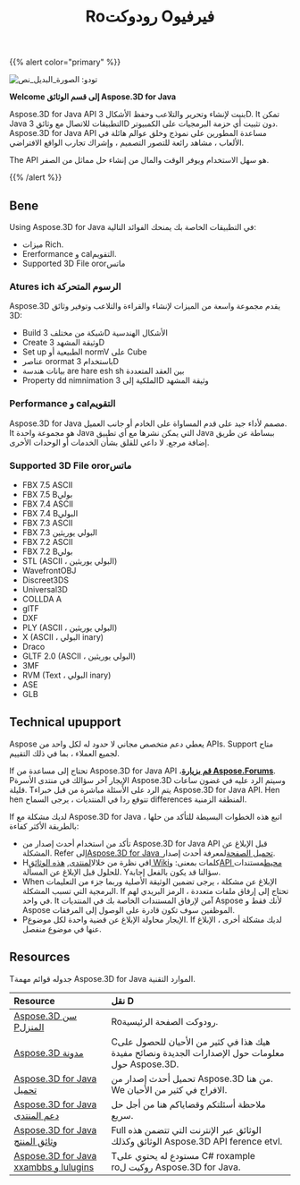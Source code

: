 ﻿---
title: Roرودوكت Oفيرفيو
type: docs
weight: 10
url: /ar/java/product-overview/
description: Aspose.3D for Java API بنيت لإنشاء وتحرير والتلاعب وحفظ الأشكال 3D. It تمكن Java التطبيقات للاتصال مع وثائق 3D دون تثبيت أي حزمة البرمجيات على الكمبيوتر. Aspose.3D for Java API مساعدة المطورين على نموذج وخلق عوالم هائلة في الألعاب ، مشاهد رائعة للتصور التصميم ، وإشراك تجارب الواقع الافتراضي.
---
{{% alert color="primary" %}} 

![تودو: الصورة_البديل_نص](product-overview_1)

**Welcome إلى قسم الوثائق Aspose.3D for Java**

Aspose.3D for Java API بنيت لإنشاء وتحرير والتلاعب وحفظ الأشكال 3D. It تمكن Java التطبيقات للاتصال مع وثائق 3D دون تثبيت أي حزمة البرمجيات على الكمبيوتر. Aspose.3D for Java API مساعدة المطورين على نموذج وخلق عوالم هائلة في الألعاب ، مشاهد رائعة للتصور التصميم ، وإشراك تجارب الواقع الافتراضي.

The API هو سهل الاستخدام ويوفر الوقت والمال من إنشاء حل مماثل من الصفر.

{{% /alert %}} 
## **Bene**
Using Aspose.3D for Java في التطبيقات الخاصة بك يمنحك الفوائد التالية:

- ميزات Rich.
- Ererformance و calالتقويم.
- Supported 3D File ororماتس
### **Atures ich الرسوم المتحركة**
Aspose.3D يقدم مجموعة واسعة من الميزات لإنشاء والقراءة والتلاعب وتوفير وثائق 3D:

- Build شبكة من مختلف 3D الأشكال الهندسية
- Create وثيقة المشهد 3D
- Set up الطبيعية أو normV على Cube
- عناصر orormat باستخدام 3D
- بيانات هندسة are hare esh sh بين العقد المتعددة
- Property dd nimnimation الملكية إلى 3D وثيقة المشهد
### **Performance و calالتقويم**
Aspose.3D for Java مصمم لأداء جيد على قدم المساواة على الخادم أو جانب العميل. It هو مجموعة واحدة Java التي يمكن نشرها مع أي تطبيق Java ببساطة عن طريق إضافة مرجع. لا داعي للقلق بشأن الخدمات أو الوحدات الأخرى.
### **Supported 3D File ororماتس**
- FBX 7.5 ASCII
- FBX 7.5 Bبولي
- FBX 7.4 ASCII
- FBX 7.4 Bالبولي
- FBX 7.3 ASCII
- FBX 7.3 البولي يوريثين
- FBX 7.2 ASCII
- FBX 7.2 Bبولي
- STL (ASCII ، البولي يوريثين)
- WavefrontOBJ
- Discreet3DS
- Universal3D
- COLLDA A
- glTF
- DXF
- PLY (ASCII ، البولي يوريثين)
- X (ASCII ، البولي inary)
- Draco
- GLTF 2.0 (ASCII ، البولي يوريثين)
- 3MF
- RVM (Text ، البولي inary)
- ASE
- GLB
## **Technical upupport**
Aspose يعطي دعم متخصص مجاني لا حدود له لكل واحد من APIs. Support متاح لجميع العملاء ، بما في ذلك التقييم.

If تحتاج إلى مساعدة من Aspose.3D for Java API ،[**قم بزيارة Aspose.Forums**](https://forum.aspose.com/). Pالإيجار آخر سؤالك في منتدى الأسرة Aspose.3D وسيتم الرد عليه في غضون ساعات قليلة. Tيتم الرد على الأسئلة مباشرة من قبل خبراء Aspose.3D for Java API. Hen hen تتوقع ردا في المنتديات ، يرجى السماح differences المنطقة الزمنية.

If لديك مشكلة مع Aspose.3D for Java ، اتبع هذه الخطوات البسيطة للتأكد من حلها بالطريقة الأكثر كفاءة:

- تأكد من استخدام أحدث إصدار من Aspose.3D for Java API قبل الإبلاغ عن المشكلة. Refer إلى[Aspose.3D for Java تحميل الصفحة](https://repository.aspose.com/repo/com/aspose/aspose-3d/)لمعرفة أحدث إصدار.
- Hافي نظرة من خلال[المنتدى](https://forum.aspose.com/c/3d), [هذه الوثائق Wiki](/3d/ar/java/)كلمات بمعنى: و[API محيط](https://reference.aspose.com/3d/java)مستندات للحلول قبل الإبلاغ عن المسألة. Yسؤالنا قد يكون بالفعل إجابة.
- When الإبلاغ عن مشكلة ، يرجى تضمين الوثيقة الأصلية وربما جزء من التعليمات البرمجية التي تسبب المشكلة. If تحتاج إلى إرفاق ملفات متعددة ، الرمز البريدي لهم في واحد. It آمن لإرفاق المستندات الخاصة بك في المنتديات Aspose لأنك فقط و Aspose الموظفين سوف تكون قادرة على الوصول إلى المرفقات.
- Pالإيجار محاولة الإبلاغ عن قضية واحدة لكل موضوع. If لديك مشكلة أخرى ، الإبلاغ عنها في موضوع منفصل.
## **Resources**
Tجدوله قوائم مهمة Aspose.3D for Java الموارد التقنية.

|**Resource**|**نقل D**|
|:- |:- |
|[Aspose.3D سن Pالمنزل](https://products.aspose.com/3d/java/)|Roرودوكت الصفحة الرئيسية.|
|[Aspose.3D مدونة](https://blog.aspose.com/category/3d/)|Cهيك هذا في كثير من الأحيان للحصول على معلومات حول الإصدارات الجديدة ونصائح مفيدة حول Aspose.3D.|
|[Aspose.3D for Java تحميل](https://repository.aspose.com/repo/com/aspose/aspose-3d/)|تحميل أحدث إصدار من Aspose.3D من هنا. We الافراج في كثير من الأحيان.|
|[Aspose.3D for Java دعم المنتدى](https://forum.aspose.com/c/3d/18)|ملاحظة أسئلتكم وقضاياكم هنا من أجل حل سريع.|
|[Aspose.3D for Java وثائق المنتج](/3d/ar/java/)|Full الوثائق عبر الإنترنت التي تتضمن هذه الوثائق وكذلك Aspose.3D API ference etvl.|
|[Aspose.3D for Java xxambbs و lulugins](https://github.com/aspose-3d/Aspose.3D-for-Java)|Tمستودع له يحتوي على C# roxample roروكيت ل Aspose.3D for Java.|


